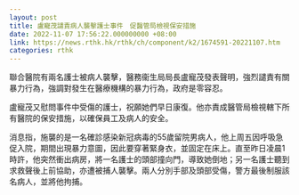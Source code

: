 ```yaml
---
layout: post
title: 盧寵茂譴責病人襲擊護士事件　促醫管局檢視保安措施
date: 2022-11-07 17:56:22.000000000 +08:00
link: https://news.rthk.hk/rthk/ch/component/k2/1674591-20221107.htm
categories: rthk
---
```


聯合醫院有兩名護士被病人襲擊，醫務衞生局局長盧寵茂發表聲明，強烈譴責有關暴力行為，強調對發生在醫療機構的暴力行為，政府是零容忍。

盧寵茂又慰問事件中受傷的護士，祝願她們早日康復。他亦責成醫管局檢視轄下所有醫院的保安措施，以確保員工及病人的安全。

消息指，施襲的是一名確診感染新冠病毒的55歲留院男病人，他上周五因呼吸急促入院，期間出現暴力意圖，因此要穿著緊身衣，並固定在床上。直至昨日凌晨1時許，他突然衝出病房，將一名護士的頭部撞向門，導致她倒地；另一名護士聽到求救聲後上前協助，亦遭被捕人襲擊。兩人分別手部及頭部受傷，警方最後制服該名病人，並將他拘捕。
